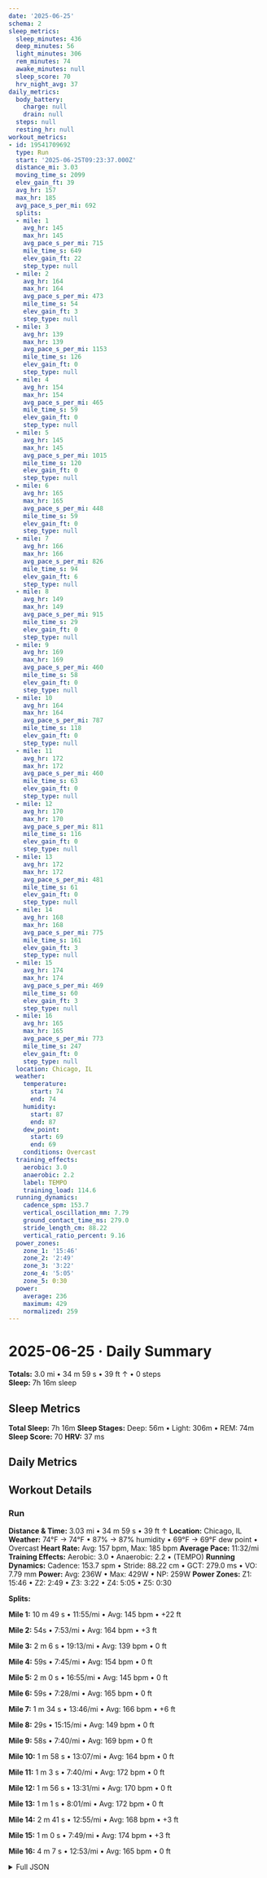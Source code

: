 ```yaml
---
date: '2025-06-25'
schema: 2
sleep_metrics:
  sleep_minutes: 436
  deep_minutes: 56
  light_minutes: 306
  rem_minutes: 74
  awake_minutes: null
  sleep_score: 70
  hrv_night_avg: 37
daily_metrics:
  body_battery:
    charge: null
    drain: null
  steps: null
  resting_hr: null
workout_metrics:
- id: 19541709692
  type: Run
  start: '2025-06-25T09:23:37.000Z'
  distance_mi: 3.03
  moving_time_s: 2099
  elev_gain_ft: 39
  avg_hr: 157
  max_hr: 185
  avg_pace_s_per_mi: 692
  splits:
  - mile: 1
    avg_hr: 145
    max_hr: 145
    avg_pace_s_per_mi: 715
    mile_time_s: 649
    elev_gain_ft: 22
    step_type: null
  - mile: 2
    avg_hr: 164
    max_hr: 164
    avg_pace_s_per_mi: 473
    mile_time_s: 54
    elev_gain_ft: 3
    step_type: null
  - mile: 3
    avg_hr: 139
    max_hr: 139
    avg_pace_s_per_mi: 1153
    mile_time_s: 126
    elev_gain_ft: 0
    step_type: null
  - mile: 4
    avg_hr: 154
    max_hr: 154
    avg_pace_s_per_mi: 465
    mile_time_s: 59
    elev_gain_ft: 0
    step_type: null
  - mile: 5
    avg_hr: 145
    max_hr: 145
    avg_pace_s_per_mi: 1015
    mile_time_s: 120
    elev_gain_ft: 0
    step_type: null
  - mile: 6
    avg_hr: 165
    max_hr: 165
    avg_pace_s_per_mi: 448
    mile_time_s: 59
    elev_gain_ft: 0
    step_type: null
  - mile: 7
    avg_hr: 166
    max_hr: 166
    avg_pace_s_per_mi: 826
    mile_time_s: 94
    elev_gain_ft: 6
    step_type: null
  - mile: 8
    avg_hr: 149
    max_hr: 149
    avg_pace_s_per_mi: 915
    mile_time_s: 29
    elev_gain_ft: 0
    step_type: null
  - mile: 9
    avg_hr: 169
    max_hr: 169
    avg_pace_s_per_mi: 460
    mile_time_s: 58
    elev_gain_ft: 0
    step_type: null
  - mile: 10
    avg_hr: 164
    max_hr: 164
    avg_pace_s_per_mi: 787
    mile_time_s: 118
    elev_gain_ft: 0
    step_type: null
  - mile: 11
    avg_hr: 172
    max_hr: 172
    avg_pace_s_per_mi: 460
    mile_time_s: 63
    elev_gain_ft: 0
    step_type: null
  - mile: 12
    avg_hr: 170
    max_hr: 170
    avg_pace_s_per_mi: 811
    mile_time_s: 116
    elev_gain_ft: 0
    step_type: null
  - mile: 13
    avg_hr: 172
    max_hr: 172
    avg_pace_s_per_mi: 481
    mile_time_s: 61
    elev_gain_ft: 0
    step_type: null
  - mile: 14
    avg_hr: 168
    max_hr: 168
    avg_pace_s_per_mi: 775
    mile_time_s: 161
    elev_gain_ft: 3
    step_type: null
  - mile: 15
    avg_hr: 174
    max_hr: 174
    avg_pace_s_per_mi: 469
    mile_time_s: 60
    elev_gain_ft: 3
    step_type: null
  - mile: 16
    avg_hr: 165
    max_hr: 165
    avg_pace_s_per_mi: 773
    mile_time_s: 247
    elev_gain_ft: 0
    step_type: null
  location: Chicago, IL
  weather:
    temperature:
      start: 74
      end: 74
    humidity:
      start: 87
      end: 87
    dew_point:
      start: 69
      end: 69
    conditions: Overcast
  training_effects:
    aerobic: 3.0
    anaerobic: 2.2
    label: TEMPO
    training_load: 114.6
  running_dynamics:
    cadence_spm: 153.7
    vertical_oscillation_mm: 7.79
    ground_contact_time_ms: 279.0
    stride_length_cm: 88.22
    vertical_ratio_percent: 9.16
  power_zones:
    zone_1: '15:46'
    zone_2: '2:49'
    zone_3: '3:22'
    zone_4: '5:05'
    zone_5: 0:30
  power:
    average: 236
    maximum: 429
    normalized: 259
---
```

# 2025-06-25 · Daily Summary
**Totals:** 3.0 mi • 34 m 59 s • 39 ft ↑ • 0 steps  
**Sleep:** 7h 16m sleep

## Sleep Metrics
**Total Sleep:** 7h 16m
**Sleep Stages:** Deep: 56m • Light: 306m • REM: 74m
**Sleep Score:** 70
**HRV:** 37 ms

## Daily Metrics

## Workout Details
### Run
**Distance & Time:** 3.03 mi • 34 m 59 s • 39 ft ↑
**Location:** Chicago, IL
**Weather:** 74°F → 74°F • 87% → 87% humidity • 69°F → 69°F dew point • Overcast
**Heart Rate:** Avg: 157 bpm, Max: 185 bpm
**Average Pace:** 11:32/mi
**Training Effects:** Aerobic: 3.0 • Anaerobic: 2.2 • (TEMPO)
**Running Dynamics:** Cadence: 153.7 spm • Stride: 88.22 cm • GCT: 279.0 ms • VO: 7.79 mm
**Power:** Avg: 236W • Max: 429W • NP: 259W
**Power Zones:** Z1: 15:46 • Z2: 2:49 • Z3: 3:22 • Z4: 5:05 • Z5: 0:30

**Splits:**

**Mile 1:** 10 m 49 s • 11:55/mi • Avg: 145 bpm • +22 ft

**Mile 2:** 54s • 7:53/mi • Avg: 164 bpm • +3 ft

**Mile 3:** 2 m 6 s • 19:13/mi • Avg: 139 bpm • 0 ft

**Mile 4:** 59s • 7:45/mi • Avg: 154 bpm • 0 ft

**Mile 5:** 2 m 0 s • 16:55/mi • Avg: 145 bpm • 0 ft

**Mile 6:** 59s • 7:28/mi • Avg: 165 bpm • 0 ft

**Mile 7:** 1 m 34 s • 13:46/mi • Avg: 166 bpm • +6 ft

**Mile 8:** 29s • 15:15/mi • Avg: 149 bpm • 0 ft

**Mile 9:** 58s • 7:40/mi • Avg: 169 bpm • 0 ft

**Mile 10:** 1 m 58 s • 13:07/mi • Avg: 164 bpm • 0 ft

**Mile 11:** 1 m 3 s • 7:40/mi • Avg: 172 bpm • 0 ft

**Mile 12:** 1 m 56 s • 13:31/mi • Avg: 170 bpm • 0 ft

**Mile 13:** 1 m 1 s • 8:01/mi • Avg: 172 bpm • 0 ft

**Mile 14:** 2 m 41 s • 12:55/mi • Avg: 168 bpm • +3 ft

**Mile 15:** 1 m 0 s • 7:49/mi • Avg: 174 bpm • +3 ft

**Mile 16:** 4 m 7 s • 12:53/mi • Avg: 165 bpm • 0 ft



<details>
<summary>Full JSON</summary>

```json
{
  "date": "2025-06-25",
  "schema": 2,
  "sleep_metrics": {
    "sleep_minutes": 436,
    "deep_minutes": 56,
    "light_minutes": 306,
    "rem_minutes": 74,
    "awake_minutes": null,
    "sleep_score": 70,
    "hrv_night_avg": 37
  },
  "daily_metrics": {
    "body_battery": {
      "charge": null,
      "drain": null
    },
    "steps": null,
    "resting_hr": null
  },
  "workout_metrics": [
    {
      "id": 19541709692,
      "type": "Run",
      "start": "2025-06-25T09:23:37.000Z",
      "distance_mi": 3.03,
      "moving_time_s": 2099,
      "elev_gain_ft": 39,
      "avg_hr": 157,
      "max_hr": 185,
      "avg_pace_s_per_mi": 692,
      "splits": [
        {
          "mile": 1,
          "avg_hr": 145,
          "max_hr": 145,
          "avg_pace_s_per_mi": 715,
          "mile_time_s": 649,
          "elev_gain_ft": 22,
          "step_type": null
        },
        {
          "mile": 2,
          "avg_hr": 164,
          "max_hr": 164,
          "avg_pace_s_per_mi": 473,
          "mile_time_s": 54,
          "elev_gain_ft": 3,
          "step_type": null
        },
        {
          "mile": 3,
          "avg_hr": 139,
          "max_hr": 139,
          "avg_pace_s_per_mi": 1153,
          "mile_time_s": 126,
          "elev_gain_ft": 0,
          "step_type": null
        },
        {
          "mile": 4,
          "avg_hr": 154,
          "max_hr": 154,
          "avg_pace_s_per_mi": 465,
          "mile_time_s": 59,
          "elev_gain_ft": 0,
          "step_type": null
        },
        {
          "mile": 5,
          "avg_hr": 145,
          "max_hr": 145,
          "avg_pace_s_per_mi": 1015,
          "mile_time_s": 120,
          "elev_gain_ft": 0,
          "step_type": null
        },
        {
          "mile": 6,
          "avg_hr": 165,
          "max_hr": 165,
          "avg_pace_s_per_mi": 448,
          "mile_time_s": 59,
          "elev_gain_ft": 0,
          "step_type": null
        },
        {
          "mile": 7,
          "avg_hr": 166,
          "max_hr": 166,
          "avg_pace_s_per_mi": 826,
          "mile_time_s": 94,
          "elev_gain_ft": 6,
          "step_type": null
        },
        {
          "mile": 8,
          "avg_hr": 149,
          "max_hr": 149,
          "avg_pace_s_per_mi": 915,
          "mile_time_s": 29,
          "elev_gain_ft": 0,
          "step_type": null
        },
        {
          "mile": 9,
          "avg_hr": 169,
          "max_hr": 169,
          "avg_pace_s_per_mi": 460,
          "mile_time_s": 58,
          "elev_gain_ft": 0,
          "step_type": null
        },
        {
          "mile": 10,
          "avg_hr": 164,
          "max_hr": 164,
          "avg_pace_s_per_mi": 787,
          "mile_time_s": 118,
          "elev_gain_ft": 0,
          "step_type": null
        },
        {
          "mile": 11,
          "avg_hr": 172,
          "max_hr": 172,
          "avg_pace_s_per_mi": 460,
          "mile_time_s": 63,
          "elev_gain_ft": 0,
          "step_type": null
        },
        {
          "mile": 12,
          "avg_hr": 170,
          "max_hr": 170,
          "avg_pace_s_per_mi": 811,
          "mile_time_s": 116,
          "elev_gain_ft": 0,
          "step_type": null
        },
        {
          "mile": 13,
          "avg_hr": 172,
          "max_hr": 172,
          "avg_pace_s_per_mi": 481,
          "mile_time_s": 61,
          "elev_gain_ft": 0,
          "step_type": null
        },
        {
          "mile": 14,
          "avg_hr": 168,
          "max_hr": 168,
          "avg_pace_s_per_mi": 775,
          "mile_time_s": 161,
          "elev_gain_ft": 3,
          "step_type": null
        },
        {
          "mile": 15,
          "avg_hr": 174,
          "max_hr": 174,
          "avg_pace_s_per_mi": 469,
          "mile_time_s": 60,
          "elev_gain_ft": 3,
          "step_type": null
        },
        {
          "mile": 16,
          "avg_hr": 165,
          "max_hr": 165,
          "avg_pace_s_per_mi": 773,
          "mile_time_s": 247,
          "elev_gain_ft": 0,
          "step_type": null
        }
      ],
      "location": "Chicago, IL",
      "weather": {
        "temperature": {
          "start": 74,
          "end": 74
        },
        "humidity": {
          "start": 87,
          "end": 87
        },
        "dew_point": {
          "start": 69,
          "end": 69
        },
        "conditions": "Overcast"
      },
      "training_effects": {
        "aerobic": 3.0,
        "anaerobic": 2.2,
        "label": "TEMPO",
        "training_load": 114.6
      },
      "running_dynamics": {
        "cadence_spm": 153.7,
        "vertical_oscillation_mm": 7.79,
        "ground_contact_time_ms": 279.0,
        "stride_length_cm": 88.22,
        "vertical_ratio_percent": 9.16
      },
      "power_zones": {
        "zone_1": "15:46",
        "zone_2": "2:49",
        "zone_3": "3:22",
        "zone_4": "5:05",
        "zone_5": "0:30"
      },
      "power": {
        "average": 236,
        "maximum": 429,
        "normalized": 259
      }
    }
  ]
}
```
</details>
